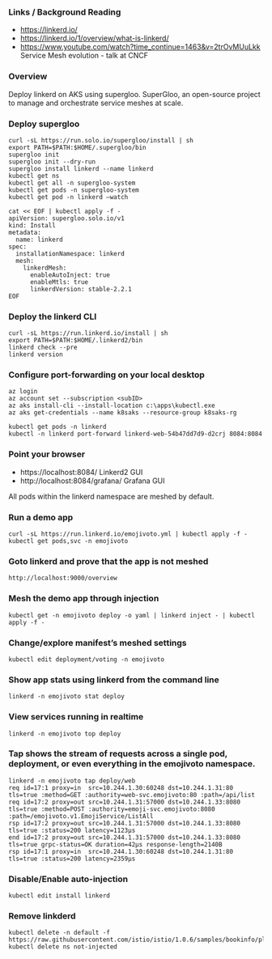 ### Links / Background Reading
* https://linkerd.io/
* https://linkerd.io/1/overview/what-is-linkerd/
* https://www.youtube.com/watch?time_continue=1463&v=2trOvMUuLkk Service Mesh evolution - talk at CNCF

### Overview
Deploy linkerd on AKS using supergloo.
SuperGloo, an open-source project to manage and orchestrate service meshes at scale.

### Deploy supergloo
```
curl -sL https://run.solo.io/supergloo/install | sh
export PATH=$PATH:$HOME/.supergloo/bin
supergloo init
supergloo init --dry-run
supergloo install linkerd --name linkerd
kubectl get ns
kubectl get all -n supergloo-system
kubectl get pods -n supergloo-system
kubectl get pod -n linkerd –watch

cat << EOF | kubectl apply -f -
apiVersion: supergloo.solo.io/v1
kind: Install
metadata:
  name: linkerd
spec:
  installationNamespace: linkerd
  mesh:
    linkerdMesh:
      enableAutoInject: true
      enableMtls: true
      linkerdVersion: stable-2.2.1
EOF
```

### Deploy the linkerd CLI
```
curl -sL https://run.linkerd.io/install | sh
export PATH=$PATH:$HOME/.linkerd2/bin
linkerd check --pre
linkerd version
```

### Configure port-forwarding on your local desktop
```
az login
az account set --subscription <subID>
az aks install-cli --install-location c:\apps\kubectl.exe
az aks get-credentials --name k8saks --resource-group k8saks-rg

kubectl get pods -n linkerd
kubectl -n linkerd port-forward linkerd-web-54b47dd7d9-d2crj 8084:8084
```

### Point your browser 
* https://localhost:8084/ Linkerd2 GUI
* http://localhost:8084/grafana/ Grafana GUI

All pods within the linkerd namespace are meshed by default.

### Run a demo app
```
curl -sL https://run.linkerd.io/emojivoto.yml | kubectl apply -f -
kubectl get pods,svc -n emojivoto
```

### Goto linkerd and prove that the app is not meshed
```
http://localhost:9000/overview
```

### Mesh the demo app through injection
```
kubectl get -n emojivoto deploy -o yaml | linkerd inject - | kubectl apply -f -
```

### Change/explore manifest’s meshed settings
```
kubectl edit deployment/voting -n emojivoto
```

### Show app stats using linkerd from the command line
```
linkerd -n emojivoto stat deploy
```

### View services running in realtime
```
linkerd -n emojivoto top deploy
```

### Tap shows the stream of requests across a single pod, deployment, or even everything in the emojivoto namespace.
```
linkerd -n emojivoto tap deploy/web
req id=17:1 proxy=in  src=10.244.1.30:60248 dst=10.244.1.31:80 tls=true :method=GET :authority=web-svc.emojivoto:80 :path=/api/list
req id=17:2 proxy=out src=10.244.1.31:57000 dst=10.244.1.33:8080 tls=true :method=POST :authority=emoji-svc.emojivoto:8080 :path=/emojivoto.v1.EmojiService/ListAll
rsp id=17:2 proxy=out src=10.244.1.31:57000 dst=10.244.1.33:8080 tls=true :status=200 latency=1123µs
end id=17:2 proxy=out src=10.244.1.31:57000 dst=10.244.1.33:8080 tls=true grpc-status=OK duration=42µs response-length=2140B
rsp id=17:1 proxy=in  src=10.244.1.30:60248 dst=10.244.1.31:80 tls=true :status=200 latency=2359µs
```

### Disable/Enable auto-injection
```
kubectl edit install linkerd
```

### Remove linkderd
```
kubectl delete -n default -f https://raw.githubusercontent.com/istio/istio/1.0.6/samples/bookinfo/platform/kube/bookinfo.yaml
kubectl delete ns not-injected
```
